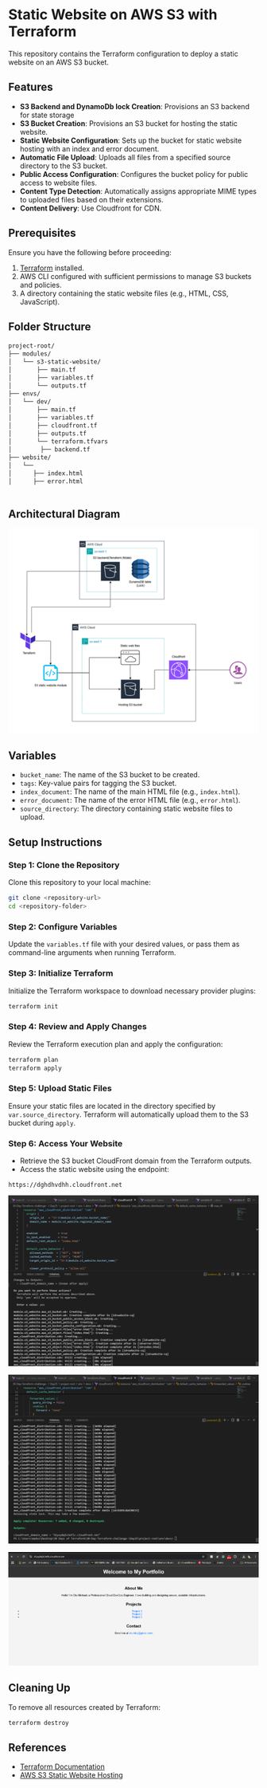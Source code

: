 # Static Website on AWS S3 with Terraform

This repository contains the Terraform configuration to deploy a static website on an AWS S3 bucket.

## Features
- **S3 Backend and DynamoDb lock Creation**: Provisions an S3  backend for state storage
- **S3 Bucket Creation**: Provisions an S3 bucket for hosting the static website.
- **Static Website Configuration**: Sets up the bucket for static website hosting with an index and error document.
- **Automatic File Upload**: Uploads all files from a specified source directory to the S3 bucket.
- **Public Access Configuration**: Configures the bucket policy for public access to website files.
- **Content Type Detection**: Automatically assigns appropriate MIME types to uploaded files based on their extensions.
- **Content Delivery**: Use Cloudfront for CDN.


## Prerequisites
Ensure you have the following before proceeding:
1. [Terraform](https://www.terraform.io/downloads.html) installed.
2. AWS CLI configured with sufficient permissions to manage S3 buckets and policies.
3. A directory containing the static website files (e.g., HTML, CSS, JavaScript).

## Folder Structure
```
project-root/
├── modules/
│   └── s3-static-website/
│       ├── main.tf
│       ├── variables.tf
│       └── outputs.tf
├── envs/
│   └── dev/
│       ├── main.tf
│       ├── variables.tf
│       ├── cloudfront.tf
│       ├── outputs.tf
│       └── terraform.tfvars
│        ├── backend.tf
├── website/
│   └──
│      ├── index.html
│      ├── error.html
       

```
## Architectural Diagram
![Alt text](https://github.com/Otumiky/static-website/blob/main/static.drawi.png)



## Variables
- `bucket_name`: The name of the S3 bucket to be created.
- `tags`: Key-value pairs for tagging the S3 bucket.
- `index_document`: The name of the main HTML file (e.g., `index.html`).
- `error_document`: The name of the error HTML file (e.g., `error.html`).
- `source_directory`: The directory containing static website files to upload.

## Setup Instructions

### Step 1: Clone the Repository
Clone this repository to your local machine:
```bash
git clone <repository-url>
cd <repository-folder>
```

### Step 2: Configure Variables
Update the `variables.tf` file with your desired values, or pass them as command-line arguments when running Terraform.

### Step 3: Initialize Terraform
Initialize the Terraform workspace to download necessary provider plugins:
```bash
terraform init
```

### Step 4: Review and Apply Changes
Review the Terraform execution plan and apply the configuration:
```bash
terraform plan
terraform apply
```

### Step 5: Upload Static Files
Ensure your static files are located in the directory specified by `var.source_directory`. Terraform will automatically upload them to the S3 bucket during `apply`.

### Step 6: Access Your Website
- Retrieve the S3 bucket  CloudFront domain from the Terraform outputs.
- Access the static website using the endpoint:
```
https://dghdhvdhh.cloudfront.net
```
![Alt text](https://github.com/Otumiky/static-website/blob/main/cdn.png)

![Alt text](https://github.com/Otumiky/static-website/blob/main/cdnwb.png)

![Alt text](https://github.com/Otumiky/static-website/blob/main/cdnurl.png)

## Cleaning Up
To remove all resources created by Terraform:
```bash
terraform destroy
```

## References
- [Terraform Documentation](https://developer.hashicorp.com/terraform/docs)
- [AWS S3 Static Website Hosting](https://docs.aws.amazon.com/AmazonS3/latest/dev/WebsiteHosting.html)



